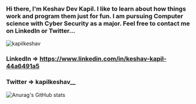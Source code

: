 ### Hi there, I'm Keshav Dev Kapil. I like to learn about how things work and program them just for fun. I am pursuing Computer science with Cyber Security as a major. Feel free to contact me on LinkedIn or Twitter...
<p align="left"> <img src="https://komarev.com/ghpvc/?username=kapilkeshav&label=Profile%20views&color=0e75b6&style=flat" alt="kapilkeshav" /> </p>

### LinkedIn => https://www.linkedin.com/in/keshav-kapil-44a6491a5
### Twitter => kapilkeshav__

![Anurag's GitHub stats](https://github-readme-stats.vercel.app/api?username=kapilkeshav&theme=aura&show_icons=true)
